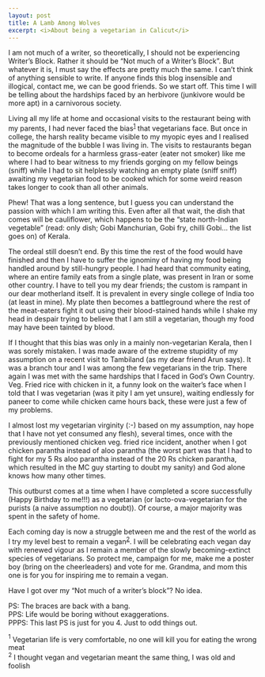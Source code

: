 ```yaml
---
layout: post
title: A Lamb Among Wolves
excerpt: <i>About being a vegetarian in Calicut</i>
---
```


I am not much of a writer, so theoretically, I should not be experiencing Writer’s Block. 
Rather it should be “Not much of a Writer’s Block”. But whatever it is, I must say the effects are pretty much the same. I can’t
think of anything sensible to write. If anyone finds this blog insensible and illogical, contact me, we can be good friends. 
So we start off. This time I will be telling about the hardships faced by an herbivore (junkivore would be more apt) in a 
carnivorous society.

Living all my life at home and occasional visits to the restaurant being with my parents, I had never faced the bias<sup>[1](#myfootnote1)</sup> that 
vegetarians face. But once in college, the harsh reality became visible to my myopic eyes and I realised the magnitude of the 
bubble I was living in. The visits to restaurants began to become ordeals for a harmless grass-eater (eater not smoker) like me 
where I had to bear witness to my friends gorging on my fellow beings (sniff) while I had to sit helplessly watching an empty plate
(sniff sniff) awaiting my vegetarian food to be cooked which for some weird reason takes longer to cook than all other animals. 

Phew! That was a long sentence, but I guess you can understand the passion with which I am writing this. Even after all that wait, 
the dish that comes will be cauliflower, which happens to be the “state north-Indian vegetable” (read: only dish; Gobi Manchurian,
Gobi fry, chilli Gobi… the list goes on) of Kerala. 

The ordeal still doesn’t end. By this time the rest of the food would have 
finished and then I have to suffer the ignominy of having my food being handled around by still-hungry people. 
I had heard that 
community eating, where an entire family eats from a single plate, was present in Iran or some other country. I have to tell you my
dear friends; the custom is rampant in our dear motherland itself. It is prevalent in every single college of India too (at least 
in mine). My plate then becomes a battleground where the rest of the meat-eaters fight it out using their blood-stained hands while
I shake my head in despair trying to believe that I am still a vegetarian, though my food may have been tainted by blood.

If I thought that this bias was only in a mainly non-vegetarian Kerala, then I was sorely mistaken. I was made aware of the extreme
stupidity of my assumption on a recent visit to Tambiland (as my dear friend Arun says). It was a branch tour and I was among the
few vegetarians in the trip. There again I was met with the same hardships that I faced in God’s Own Country. Veg. Fried rice 
with chicken in it, a funny look on the waiter’s face when I told that I was vegetarian (was it pity I am yet unsure), waiting 
endlessly for paneer to come while chicken came hours back, these were just a few of my problems. 

I almost lost my vegetarian 
virginity (:-) based on my assumption, nay hope that I have not yet consumed any flesh), several times, once with the previously
mentioned chicken veg. fried rice incident, another when I got chicken parantha instead of aloo parantha (the worst part was 
that I had to fight for my 5 Rs aloo parantha instead of the 20 Rs chicken parantha, which resulted in the MC guy starting to
doubt my sanity) and God alone knows how many other times.

This outburst comes at a time when I have completed a score successfully (Happy Birthday to me!!!) as a vegetarian (or 
lacto-ova-vegetarian for the purists (a naive assumption no doubt)). Of course, a major majority was spent in the safety of home.

Each coming day is now a struggle between me and the rest of the world as I try my level best to remain a vegan<sup>[2](#myfootnote2)</sup>. I will be celebrating each vegan day with renewed vigour as I remain a member of the slowly becoming-extinct species of vegetarians. So protect me, campaign for me, make me a poster boy (bring on the cheerleaders) and vote for me.
Grandma, and mom this one is for you for inspiring me to remain a vegan.

Have I got over my “Not much of a writer’s block”? No idea.

PS: The braces are back with a bang.  
PPS: Life would be boring without exaggerations.  
PPPS: This last PS is just for you 4. Just to odd things out.

<a name="myfootnote1"><sup>1</sup></a> Vegetarian life is very comfortable, no one will kill you for eating the wrong meat  
<a name="myfootnote2"><sup>2</sup></a> I thought vegan and vegetarian meant the same thing, I was old and foolish
